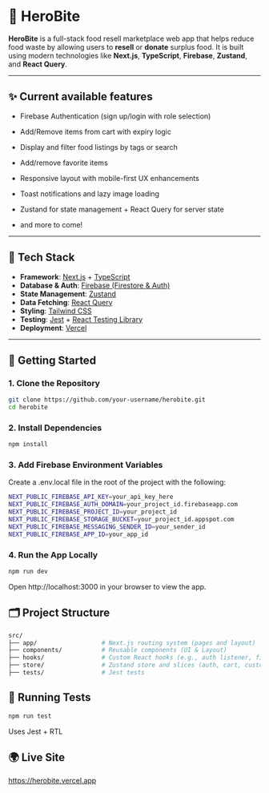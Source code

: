 # 🥪 HeroBite

**HeroBite** is a full-stack food resell marketplace web app that helps reduce food waste by allowing users to **resell** or **donate** surplus food. It is built using modern technologies like **Next.js**, **TypeScript**, **Firebase**, **Zustand**, and **React Query**.

---

## ✨ Current available features

- Firebase Authentication (sign up/login with role selection)
- Add/Remove items from cart with expiry logic
- Display and filter food listings by tags or search
- Add/remove favorite items
- Responsive layout with mobile-first UX enhancements
- Toast notifications and lazy image loading
- Zustand for state management + React Query for server state

- and more to come!

---

## 🔧 Tech Stack

- **Framework**: [Next.js](https://nextjs.org/) + [TypeScript](https://www.typescriptlang.org/)
- **Database & Auth**: [Firebase (Firestore & Auth)](https://firebase.google.com/)
- **State Management**: [Zustand](https://zustand-demo.pmnd.rs/)
- **Data Fetching**: [React Query](https://tanstack.com/query/latest)
- **Styling**: [Tailwind CSS](https://tailwindcss.com/)
- **Testing**: [Jest](https://jestjs.io/) + [React Testing Library](https://testing-library.com/)
- **Deployment**: [Vercel](https://vercel.com/)

---

## 🚀 Getting Started

### 1. Clone the Repository

```bash
git clone https://github.com/your-username/herobite.git
cd herobite
```

### 2. Install Dependencies

```bash
npm install
```

### 3. Add Firebase Environment Variables
Create a .env.local file in the root of the project with the following:

```bash
NEXT_PUBLIC_FIREBASE_API_KEY=your_api_key_here
NEXT_PUBLIC_FIREBASE_AUTH_DOMAIN=your_project_id.firebaseapp.com
NEXT_PUBLIC_FIREBASE_PROJECT_ID=your_project_id
NEXT_PUBLIC_FIREBASE_STORAGE_BUCKET=your_project_id.appspot.com
NEXT_PUBLIC_FIREBASE_MESSAGING_SENDER_ID=your_sender_id
NEXT_PUBLIC_FIREBASE_APP_ID=your_app_id
```

### 4. Run the App Locally

```bash
npm run dev
```

Open http://localhost:3000 in your browser to view the app.

## 🗂 Project Structure

```bash
src/
├── app/                  # Next.js routing system (pages and layout)
├── components/           # Reusable components (UI & Layout)
├── hooks/                # Custom React hooks (e.g., auth listener, filters)
├── store/                # Zustand store and slices (auth, cart, customer, restaurant)
├── tests/                # Jest tests
```

## 🧪 Running Tests

```bash
npm run test
```

Uses Jest + RTL

## 🌍 Live Site

https://herobite.vercel.app
